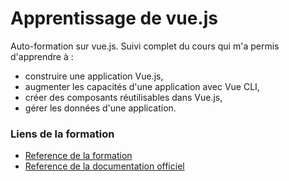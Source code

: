 # Apprentissage de vue.js
Auto-formation sur vue.js. Suivi complet du cours qui m'a permis d'apprendre à :

* construire une application Vue.js,
* augmenter les capacités d'une application avec Vue CLI,
* créer des composants réutilisables dans Vue.js,
* gérer les données d'une application.

### Liens de la formation
* [Reference de la formation](https://openclassrooms.com/fr/courses/6390311-creez-une-application-web-avec-vue-js)
* [Reference de la documentation officiel](https://fr.vuejs.org/)